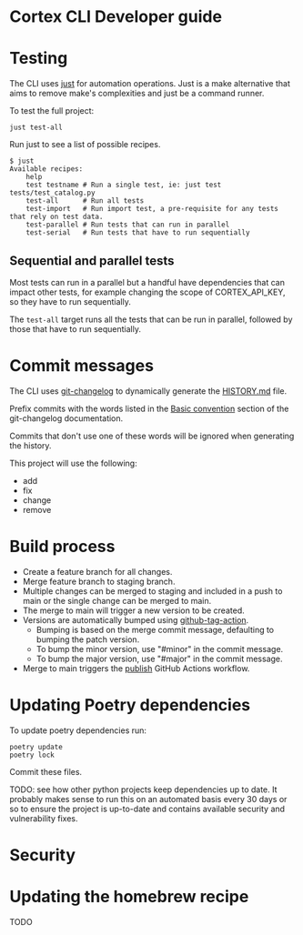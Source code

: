# Cortex CLI Developer guide

# Testing
The CLI uses [just](https://just.systems/man/en/) for automation operations.
Just is a make alternative that aims to remove make's complexities and just be
a command runner.

To test the full project:
```
just test-all
```

Run just to see a list of possible recipes.
```
$ just
Available recipes:
    help
    test testname # Run a single test, ie: just test tests/test_catalog.py
    test-all      # Run all tests
    test-import   # Run import test, a pre-requisite for any tests that rely on test data.
    test-parallel # Run tests that can run in parallel
    test-serial   # Run tests that have to run sequentially
```

## Sequential and parallel tests
Most tests can run in a parallel but a handful have dependencies that can impact other tests,
for example changing the scope of CORTEX_API_KEY, so they have to run sequentially.

The `test-all` target runs all the tests that can be run in parallel, followed by those that
have to run sequentially.

# Commit messages
The CLI uses [git-changelog](https://pypi.org/project/git-changelog/) to dynamically generate
the [HISTORY.md](./HISTORY.md) file.

Prefix commits with the words listed in the [Basic convention](https://pawamoy.github.io/git-changelog/usage/#basic-convention)
section of the git-changelog documentation.

Commits that don't use one of these words will be ignored when generating the history.

This project will use the following:
- add
- fix
- change
- remove

# Build process
- Create a feature branch for all changes.
- Merge feature branch to staging branch.
- Multiple changes can be merged to staging and included in a push to main or the single change can be merged to main.
- The merge to main will trigger a new version to be created.
- Versions are automatically bumped using [github-tag-action](https://github.com/anothrNick/github-tag-action).
  - Bumping is based on the merge commit message, defaulting to bumping the patch version.
  - To bump the minor version, use "#minor" in the commit message.
  - To bump the major version, use "#major" in the commit message.
- Merge to main triggers the [publish](https://github.com/cortexapps/cli/actions/workflows/publish.yml) GitHub Actions workflow.

# Updating Poetry dependencies
To update poetry dependencies run:
```
poetry update
poetry lock
```

Commit these files.

TODO: see how other python projects keep dependencies up to date.  It probably makes sense to run this on an
automated basis every 30 days or so to ensure the project is up-to-date and contains available security and
vulnerability fixes.

# Security

# Updating the homebrew recipe
TODO
